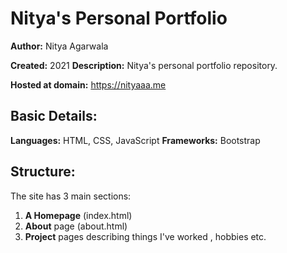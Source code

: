 # Nitya's Personal Portfolio

**Author:** Nitya Agarwala

**Created:** 2021   **Description:** Nitya's personal portfolio repository.

**Hosted at domain:** https://nityaaa.me

## Basic Details:
**Languages:** HTML, CSS, JavaScript
**Frameworks:** Bootstrap

## Structure:
The site has 3 main sections:
1. **A Homepage** (index.html)
2. **About** page (about.html)
3. **Project** pages describing things I've worked , hobbies etc.
